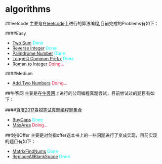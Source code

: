 # algorithms
##leetcode
主要是在[leetcode](https://leetcode.com/)上进行的算法编程,目前完成的Problems有如下：

####Easy

  - [Two Sum](https://leetcode.com/problems/two-sum/)  <font color="#00ffff">Done</font>
  - [Reverse Integer](https://leetcode.com/problems/reverse-integer)  <font color="#00ffff">Done</font>
  - [Palindrome Number](https://leetcode.com/problems/palindrome-number)  <font color="#00ffff">Done</font> 
  - [Longest Common Prefix](https://leetcode.com/problems/longest-common-prefix)  <font color="#00ffff">Done</font>
  - [Roman to Integer](https://leetcode.com/problems/roman-to-integer)  <font color="#DC143C">Doing...</font>

####Medium

  - [Add Two Numbers](https://leetcode.com/problems/add-two-numbers)  <font color="#DC143C">Doing...</font>
  


##牛客网
主要是在[牛客网](https://www.nowcoder.com/)上进行的公司编程真题尝试，目前尝试过的题目有如下：

  ####[百度2017春招笔试真题编程题集合](https://www.nowcoder.com/test/4998655/summary)
  - [BuyCaps](https://gitee.com/HxSteve/algorithms/blob/master/niuke/src/main/java/com/huaxin/problems/BuyCaps.java)  <font color="#00ffff">Done</font>
  - [MaxArea](https://gitee.com/HxSteve/algorithms/blob/master/niuke/src/main/java/com/huaxin/problems/MaxArea.java)  <font color="#DC143C">Doing...</font>


##剑指Offer
主要是对剑指offer这本书上的一些问题进行了变成实现，目前实现的题目有如下：

  - [MatrixFindNums](https://gitee.com/HxSteve/algorithms/blob/master/offer/src/main/java/com/huaxin/offerproblems/MatrixFindNums.java)  <font color="#00ffff">Done</font>
  - [ReplaceAllBlankSpace](https://gitee.com/HxSteve/algorithms/blob/master/offer/src/main/java/com/huaxin/offerproblems/ReplaceAllBlankSpace.java)  <font color="#00ffff">Done</font>
